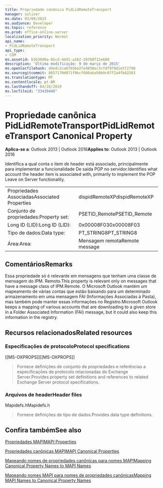 ```yaml
---
title: Propriedade canônica PidLidRemoteTransport
manager: soliver
ms.date: 03/09/2015
ms.audience: Developer
ms.topic: reference
ms.prod: office-online-server
localization_priority: Normal
api_name:
- PidLidRemoteTransport
api_type:
- COM
ms.assetid: b3b30d6a-05cd-4dd1-a162-20768f12e680
description: 'Última modificação: 9 de março de 2015'
ms.openlocfilehash: ddedc2ca0785be2fe4850ec3cfdf979d1e5f2798
ms.sourcegitcommit: 8657170d071f9bcf680aba50b9c07f2a4fb82283
ms.translationtype: MT
ms.contentlocale: pt-BR
ms.lasthandoff: 04/28/2019
ms.locfileid: "33439440"
---
```

# <a name="pidlidremotetransport-canonical-property"></a><span data-ttu-id="6d7c9-103">Propriedade canônica PidLidRemoteTransport</span><span class="sxs-lookup"><span data-stu-id="6d7c9-103">PidLidRemoteTransport Canonical Property</span></span>

  
  
<span data-ttu-id="6d7c9-104">**Aplica-se a**: Outlook 2013 | Outlook 2016</span><span class="sxs-lookup"><span data-stu-id="6d7c9-104">**Applies to**: Outlook 2013 | Outlook 2016</span></span> 
  
<span data-ttu-id="6d7c9-105">Identifica a qual conta o item de header está associado, principalmente para implementar a funcionalidade De saída POP no servidor.</span><span class="sxs-lookup"><span data-stu-id="6d7c9-105">Identifies what account the header item is associated with, primarily to implement the POP Leave on Server functionality.</span></span> 
  
|||
|:-----|:-----|
|<span data-ttu-id="6d7c9-106">Propriedades Associadas</span><span class="sxs-lookup"><span data-stu-id="6d7c9-106">Associated Properties</span></span>  <br/> |<span data-ttu-id="6d7c9-107">dispidRemoteXP</span><span class="sxs-lookup"><span data-stu-id="6d7c9-107">dispidRemoteXP</span></span>  <br/> |
|<span data-ttu-id="6d7c9-108">Conjunto de propriedades:</span><span class="sxs-lookup"><span data-stu-id="6d7c9-108">Property set:</span></span>  <br/> |<span data-ttu-id="6d7c9-109">PSETID_Remote</span><span class="sxs-lookup"><span data-stu-id="6d7c9-109">PSETID_Remote</span></span>  <br/> |
|<span data-ttu-id="6d7c9-110">Long ID (LID):</span><span class="sxs-lookup"><span data-stu-id="6d7c9-110">Long ID (LID):</span></span>  <br/> |<span data-ttu-id="6d7c9-111">0x00008F03</span><span class="sxs-lookup"><span data-stu-id="6d7c9-111">0x00008F03</span></span>  <br/> |
|<span data-ttu-id="6d7c9-112">Tipo de dados:</span><span class="sxs-lookup"><span data-stu-id="6d7c9-112">Data type:</span></span>  <br/> |<span data-ttu-id="6d7c9-113">PT_STRING8</span><span class="sxs-lookup"><span data-stu-id="6d7c9-113">PT_STRING8</span></span>  <br/> |
|<span data-ttu-id="6d7c9-114">Área:</span><span class="sxs-lookup"><span data-stu-id="6d7c9-114">Area:</span></span>  <br/> |<span data-ttu-id="6d7c9-115">Mensagem remota</span><span class="sxs-lookup"><span data-stu-id="6d7c9-115">Remote message</span></span>  <br/> |
   
## <a name="remarks"></a><span data-ttu-id="6d7c9-116">Comentários</span><span class="sxs-lookup"><span data-stu-id="6d7c9-116">Remarks</span></span>

<span data-ttu-id="6d7c9-117">Essa propriedade só é relevante em mensagens que tenham uma classe de mensagem do IPM. Remoto.</span><span class="sxs-lookup"><span data-stu-id="6d7c9-117">This property is relevant only on messages that have a message class of IPM.Remote.</span></span> <span data-ttu-id="6d7c9-118">O Microsoft Outlook mantém um mapeamento de várias contas que estão baixando para um determinado armazenamento em uma mensagem FAI (Informações Associadas à Pasta), mas também pode manter essas informações no Registro.</span><span class="sxs-lookup"><span data-stu-id="6d7c9-118">Microsoft Outlook keeps a mapping of various accounts that are downloading to a given store in a Folder Associated Information (FAI) message, but it could also keep this information in the registry.</span></span>
  
## <a name="related-resources"></a><span data-ttu-id="6d7c9-119">Recursos relacionados</span><span class="sxs-lookup"><span data-stu-id="6d7c9-119">Related resources</span></span>

### <a name="protocol-specifications"></a><span data-ttu-id="6d7c9-120">Especificações de protocolo</span><span class="sxs-lookup"><span data-stu-id="6d7c9-120">Protocol specifications</span></span>

<span data-ttu-id="6d7c9-121">[[MS-OXPROPS]]</span><span class="sxs-lookup"><span data-stu-id="6d7c9-121">[[MS-OXPROPS]]</span></span> 
  
> <span data-ttu-id="6d7c9-122">Fornece definições de conjunto de propriedades e referências a especificações de protocolo relacionadas do Exchange Server.</span><span class="sxs-lookup"><span data-stu-id="6d7c9-122">Provides property set definitions and references to related Exchange Server protocol specifications.</span></span>
    
### <a name="header-files"></a><span data-ttu-id="6d7c9-123">Arquivos de header</span><span class="sxs-lookup"><span data-stu-id="6d7c9-123">Header files</span></span>

<span data-ttu-id="6d7c9-124">Mapidefs.h</span><span class="sxs-lookup"><span data-stu-id="6d7c9-124">Mapidefs.h</span></span>
  
> <span data-ttu-id="6d7c9-125">Fornece definições de tipo de dados.</span><span class="sxs-lookup"><span data-stu-id="6d7c9-125">Provides data type definitions.</span></span>
    
## <a name="see-also"></a><span data-ttu-id="6d7c9-126">Confira também</span><span class="sxs-lookup"><span data-stu-id="6d7c9-126">See also</span></span>



[<span data-ttu-id="6d7c9-127">Propriedades MAPI</span><span class="sxs-lookup"><span data-stu-id="6d7c9-127">MAPI Properties</span></span>](mapi-properties.md)
  
[<span data-ttu-id="6d7c9-128">Propriedades canônicas MAPI</span><span class="sxs-lookup"><span data-stu-id="6d7c9-128">MAPI Canonical Properties</span></span>](mapi-canonical-properties.md)
  
[<span data-ttu-id="6d7c9-129">Mapeando nomes de propriedades canônicas para nomes MAPI</span><span class="sxs-lookup"><span data-stu-id="6d7c9-129">Mapping Canonical Property Names to MAPI Names</span></span>](mapping-canonical-property-names-to-mapi-names.md)
  
[<span data-ttu-id="6d7c9-130">Mapeando nomes MAPI para nomes de propriedades canônicas</span><span class="sxs-lookup"><span data-stu-id="6d7c9-130">Mapping MAPI Names to Canonical Property Names</span></span>](mapping-mapi-names-to-canonical-property-names.md)

